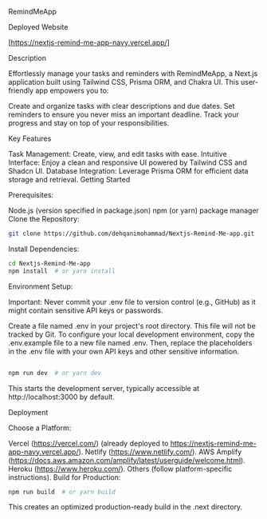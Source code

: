 RemindMeApp

Deployed Website

[https://nextjs-remind-me-app-navy.vercel.app/]

Description

Effortlessly manage your tasks and reminders with RemindMeApp, a Next.js application built using Tailwind CSS, Prisma ORM, and Chakra UI. This user-friendly app empowers you to:

Create and organize tasks with clear descriptions and due dates.
Set reminders to ensure you never miss an important deadline.
Track your progress and stay on top of your responsibilities.

Key Features

Task Management: Create, view, and edit tasks with ease.
Intuitive Interface: Enjoy a clean and responsive UI powered by Tailwind CSS and Shadcn UI.
Database Integration: Leverage Prisma ORM for efficient data storage and retrieval.
Getting Started

Prerequisites:

Node.js (version specified in package.json)
npm (or yarn) package manager
Clone the Repository:

```bash
git clone https://github.com/dehqanimohammad/Nextjs-Remind-Me-app.git

```

Install Dependencies:

```bash
cd Nextjs-Remind-Me-app
npm install  # or yarn install

```

Environment Setup:

Important: Never commit your .env file to version control (e.g., GitHub) as it might contain sensitive API keys or passwords.

Create a file named .env in your project's root directory. This file will not be tracked by Git.
To configure your local development environment, copy the .env.example file to a new file named .env. Then, replace the placeholders in the .env file with your own API keys and other sensitive information.

```bash

npm run dev  # or yarn dev

```

This starts the development server, typically accessible at http://localhost:3000 by default.

Deployment

Choose a Platform:

Vercel (https://vercel.com/) (already deployed to https://nextjs-remind-me-app-navy.vercel.app/).
Netlify (https://www.netlify.com/).
AWS Amplify (https://docs.aws.amazon.com/amplify/latest/userguide/welcome.html).
Heroku (https://www.heroku.com/).
Others (follow platform-specific instructions).
Build for Production:

```bash
npm run build  # or yarn build
```

This creates an optimized production-ready build in the .next directory.
